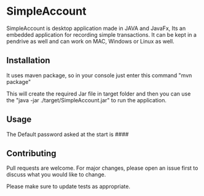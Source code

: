 # SimpleAccount

SimpleAccount is desktop application made in JAVA and JavaFx, Its an embedded application for recording simple transactions. It can be kept in a pendrive as well and can work on MAC, Windows or Linux as well.

## Installation

It uses maven package, so in your console just enter this command
"mvn package"

This will create the required Jar file in target folder and then you can use the "java -jar ./target/SimpleAccount.jar" to run the application. 

## Usage

The Default password asked at the start is ####

## 

## Contributing
Pull requests are welcome. For major changes, please open an issue first to discuss what you would like to change.

Please make sure to update tests as appropriate.
